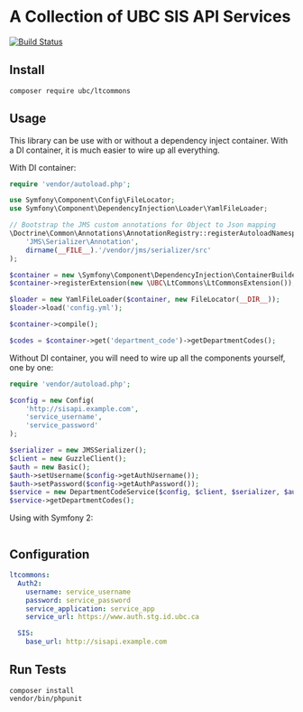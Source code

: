 A Collection of UBC SIS API Services
====================================
[![Build Status](https://travis-ci.org/ubc/sisapi.png)](https://travis-ci.org/ubc/sisapi)

Install
-------
```
composer require ubc/ltcommons
```

Usage
-----
This library can be use with or without a dependency inject container. With a DI container, it is much easier to wire up all everything.

With DI container:
```php
require 'vendor/autoload.php';

use Symfony\Component\Config\FileLocator;
use Symfony\Component\DependencyInjection\Loader\YamlFileLoader;

// Bootstrap the JMS custom annotations for Object to Json mapping
\Doctrine\Common\Annotations\AnnotationRegistry::registerAutoloadNamespace(
    'JMS\Serializer\Annotation',
    dirname(__FILE__).'/vendor/jms/serializer/src'
);

$container = new \Symfony\Component\DependencyInjection\ContainerBuilder();
$container->registerExtension(new \UBC\LtCommons\LtCommonsExtension());

$loader = new YamlFileLoader($container, new FileLocator(__DIR__));
$loader->load('config.yml');

$container->compile();

$codes = $container->get('department_code')->getDepartmentCodes();
```

Without DI container, you will need to wire up all the components yourself, one by one:
```php
require 'vendor/autoload.php';

$config = new Config(
    'http://sisapi.example.com',
    'service_username',
    'service_password'
);

$serializer = new JMSSerializer();
$client = new GuzzleClient();
$auth = new Basic();
$auth->setUsername($config->getAuthUsername());
$auth->setPassword($config->getAuthPassword());
$service = new DepartmentCodeService($config, $client, $serializer, $auth);
$service->getDepartmentCodes();
```

Using with Symfony 2:
```php
```


Configuration
-------------

```yml
ltcommons:
  Auth2:
    username: service_username 
    password: service_password 
    service_application: service_app
    service_url: https://www.auth.stg.id.ubc.ca

  SIS:
    base_url: http://sisapi.example.com
```

Run Tests
---------

```
composer install
vendor/bin/phpunit
```


